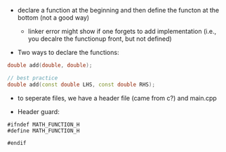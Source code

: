 - declare a function at the beginning and then define the functon at the bottom (not a good way)

  - linker error might show if one forgets to add implementation (i.e., you decalre the functionup front, but not defined)

- Two ways to declare the functions:

```c++
double add(double, double);

// best practice
double add(const double LHS, const double RHS);

```

- to seperate files, we have a header file (came from c?) and main.cpp

- Header guard:

```
#ifndef MATH_FUNCTION_H
#define MATH_FUNCTION_H

#endif
```
